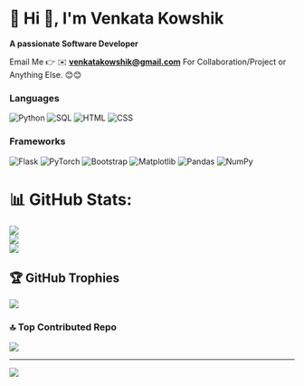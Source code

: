 # 💫 Hi 👋, I'm Venkata Kowshik
**A passionate Software Developer**

Email Me 👉 ✉️ **venkatakowshik@gmail.com** For Collaboration/Project or Anything Else. 😊😊


### Languages

![Python](https://img.shields.io/badge/-Python-000?&logo=Python)
![SQL](https://img.shields.io/badge/-SQL-000?&logo=MySQL)
![HTML](https://img.shields.io/badge/-HTML-000?&logo=html5)
![CSS](https://img.shields.io/badge/-CSS-000?&logo=css3)

### Frameworks

![Flask](https://img.shields.io/badge/-Flask-000?&logo=flask)
![PyTorch](https://img.shields.io/badge/-PyTorch-000?&logo=PyTorch)
![Bootstrap](https://img.shields.io/badge/-Bootstrap-563D7C?logo=bootstrap&logoColor=white)
![Matplotlib](https://img.shields.io/badge/-Matplotlib-11557C?logo=matplotlib&logoColor=white)
![Pandas](https://img.shields.io/badge/-Pandas-150458?logo=pandas&logoColor=white)
![NumPy](https://img.shields.io/badge/-NumPy-013243?logo=numpy&logoColor=white)



# 📊 GitHub Stats:
![](https://github-readme-stats.vercel.app/api?username=B-Kowshik07&theme=dark&hide_border=false&include_all_commits=true&count_private=false)<br/>
![](https://nirzak-streak-stats.vercel.app/?user=B-Kowshik07&theme=dark&hide_border=false)<br/>
![](https://github-readme-stats.vercel.app/api/top-langs/?username=B-Kowshik07&theme=dark&hide_border=false&include_all_commits=true&count_private=false&layout=compact)

## 🏆 GitHub Trophies
![](https://github-profile-trophy.vercel.app/?username=B-Kowshik07&theme=radical&no-frame=false&no-bg=true&margin-w=4)

### 🔝 Top Contributed Repo
![](https://github-contributor-stats.vercel.app/api?username=B-Kowshik07&limit=5&theme=dark&combine_all_yearly_contributions=true)

---
[![](https://visitcount.itsvg.in/api?id=B-Kowshik07&icon=0&color=0)](https://visitcount.itsvg.in)

<!-- Proudly created with GPRM ( https://gprm.itsvg.in ) -->
